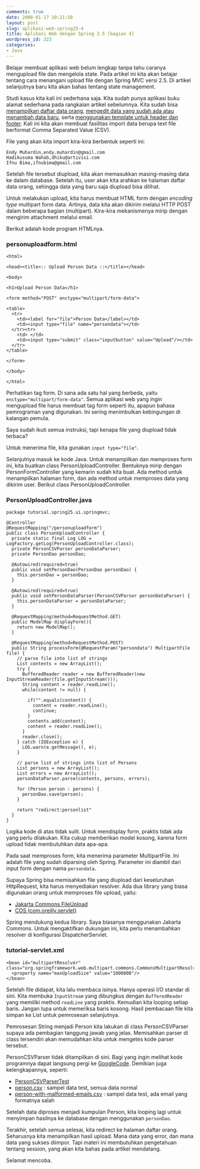 ```yaml
---
comments: true
date: 2008-01-17 10:21:58
layout: post
slug: aplikasi-web-spring25-4
title: Aplikasi Web dengan Spring 2.5 [bagian 4]
wordpress_id: 323
categories:
- Java
---
```


Belajar membuat aplikasi web belum lengkap tanpa tahu caranya mengupload file dan mengelola state. Pada artikel ini kita akan belajar tentang cara menangani upload file dengan Spring MVC versi 2.5. Di artikel selanjutnya baru kita akan bahas tentang state management. 

Studi kasus kita kali ini sederhana saja. Kita sudah punya aplikasi buku alamat sederhana pada rangkaian artikel sebelumnya. Kita sudah bisa [menampilkan daftar data orang](http://endy.artivisi.com/blog/java/aplikasi-web-spring25-1/), [mengedit data yang sudah ada atau menambah data baru](http://endy.artivisi.com/blog/java/aplikasi-web-spring25-2/), serta [menggunakan template untuk header dan footer](http://endy.artivisi.com/blog/java/aplikasi-web-spring25-3/). Kali ini kita akan membuat fasilitas import data berupa text file berformat Comma Separated Value (CSV). 



File yang akan kita import kira-kira berbentuk seperti ini: 

    
    
    Endy Muhardin,endy.muhardin@gmail.com
    Hadikusuma Wahab,dhiku@artivisi.com
    Ifnu Bima,ifnubima@gmail.com
    



Setelah file tersebut diupload, kita akan memasukkan masing-masing data ke dalam database. Setelah itu, user akan kita arahkan ke halaman daftar data orang, sehingga data yang baru saja diupload bisa dilihat. 

Untuk melakukan upload, kita harus membuat HTML form dengan _encoding type_ multipart form data. Artinya, data kita akan dikirim melalui HTTP POST dalam beberapa bagian (multipart). Kira-kira mekanismenya mirip dengan mengirim attachment melalui email. 

Berikut adalah kode program HTMLnya. 



### personuploadform.html




    
    
    <html>
    
    <head><title>:: Upload Person Data ::</title></head>
    
    <body>
    
    <h1>Upload Person Data</h1>
    
    <form method="POST" enctype="multipart/form-data">
    
    <table>  
      <tr>
        <td><label for="file">Person Data</label></td>
        <td><input type="file" name="persondata"></td>
      </tr><tr>
      	<td> </td>
      	<td><input type="submit" class="inputbutton" value="Upload"/></td>
      </tr>
    </table>
    
    </form>
    
    </body>
    
    </html>
    



Perhatikan tag form. Di sana ada satu hal yang berbeda, yaitu `enctype="multipart/form-data"`. Semua aplikasi web yang ingin mengupload file harus membuat tag form seperti itu, apapun bahasa pemrograman yang digunakan. Ini sering menimbulkan kebingungan di kalangan pemula. 



> 
Saya sudah ikuti semua instruksi, tapi kenapa file yang diupload tidak terbaca?




Untuk menerima file, kita gunakan `input type="file"`. 

Selanjutnya masuk ke kode Java. Untuk menampilkan dan memproses form ini, kita buatkan class PersonUploadController. Bentuknya mirip dengan PersonFormController yang kemarin sudah kita buat. Ada method untuk menampilkan halaman form, dan ada method untuk memproses data yang dikirim user. Berikut class PersonUploadController. 



### PersonUploadController.java




    
    
    package tutorial.spring25.ui.springmvc;
    
    @Controller
    @RequestMapping("/personuploadform")
    public class PersonUploadController {
      private static final Log LOG = LogFactory.getLog(PersonUploadController.class);
      private PersonCSVParser personDataParser;
      private PersonDao personDao;
    
      @Autowired(required=true)
      public void setPersonDao(PersonDao personDao) {
        this.personDao = personDao;
      }
    
      @Autowired(required=true)
      public void setPersonDataParser(PersonCSVParser personDataParser) {
        this.personDataParser = personDataParser;
      }
    		
      @RequestMapping(method=RequestMethod.GET)
      public ModelMap displayForm(){
        return new ModelMap();
      }
    	
      @RequestMapping(method=RequestMethod.POST) 
      public String processForm(@RequestParam("persondata") MultipartFile file) {
        // parse file into list of strings
        List contents = new ArrayList();
        try {
          BufferedReader reader = new BufferedReader(new InputStreamReader(file.getInputStream()));
          String content = reader.readLine();
          while(content != null) {
    					
            if("".equals(content)) {
              content = reader.readLine();
              continue;
            }
            contents.add(content);
            content = reader.readLine();
          }
          reader.close();
        } catch (IOException e) {
          LOG.warn(e.getMessage(), e);
        }
    			
        // parse list of strings into list of Persons
        List persons = new ArrayList();
        List errors = new ArrayList();
        personDataParser.parse(contents, persons, errors);
    
        for (Person person : persons) {
          personDao.save(person);
        }
        
        return "redirect:personlist"
      }
    }
    



Logika kode di atas tidak sulit. Untuk mendisplay form, praktis tidak ada yang perlu dilakukan. Kita cukup memberikan model kosong, karena form upload tidak membutuhkan data apa-apa. 

Pada saat memproses form, kita menerima parameter MultipartFile. Ini adalah file yang sudah diparsing oleh Spring. Parameter ini diambil dari input form dengan nama `persondata`. 

Supaya Spring bisa memisahkan file yang diupload dari keseluruhan HttpRequest, kita harus menyediakan resolver. Ada dua library yang biasa digunakan orang untuk memproses file upload, yaitu: 

  * [Jakarta Commons FileUpload](http://commons.apache.org/fileupload/)
  * [COS (com.oreilly.servlet)](http://www.servlets.com/cos/)

Spring mendukung kedua library. Saya biasanya menggunakan Jakarta Commons. Untuk mengaktifkan dukungan ini, kita perlu menambahkan resolver di konfigurasi DispatcherServlet. 



### tutorial-servlet.xml



    
    
    <bean id="multipartResolver" class="org.springframework.web.multipart.commons.CommonsMultipartResolver">
      <property name="maxUploadSize" value="1000000"/>
    </bean>
    



Setelah file didapat, kita lalu membaca isinya. Hanya operasi I/O standar di sini. Kita membuka `InputStream` yang dibungkus dengan `BufferedReader` yang memiliki method `readLine` yang praktis. Kemudian kita looping setiap baris. Jangan lupa untuk memeriksa baris kosong. Hasil pembacaan file kita simpan ke List<String> untuk pemrosesan selanjutnya. 

Pemrosesan String menjadi Person kita lakukan di class PersonCSVParser supaya ada pembagian tanggung jawab yang jelas. Memisahkan parser di class tersendiri akan memudahkan kita untuk mengetes kode parser tersebut. 

PersonCSVParser tidak ditampilkan di sini. Bagi yang ingin melihat kode programnya dapat langsung pergi ke [GoogleCode](http://hello-spring-25.googlecode.com/svn/trunk/src/java/tutorial/spring25/helper/PersonCSVParser.java). Demikian juga kelengkapannya, seperti: 

  * [PersonCSVParserTest](http://hello-spring-25.googlecode.com/svn/trunk/src/java/test/spring25/helper/PersonCSVParserTest.java)
  * [person.csv](http://hello-spring-25.googlecode.com/svn/trunk/fixtures/person.csv) : sampel data test, semua data normal
  * [person-with-malformed-emails.csv](http://hello-spring-25.googlecode.com/svn/trunk/fixtures/person-with-malformed-emails.csv) : sampel data test, ada email yang formatnya salah

Setelah data diproses menjadi kumpulan Person, kita looping lagi untuk menyimpan hasilnya ke database dengan menggunakan `personDao`.

Terakhir, setelah semua selesai, kita redirect ke halaman daftar orang. Seharusnya kita menampilkan hasil upload. Mana data yang error, dan mana data yang sukses diimpor. Tapi materi ini membutuhkan pengetahuan tentang session, yang akan kita bahas pada artikel mendatang. 

Selamat mencoba. 
